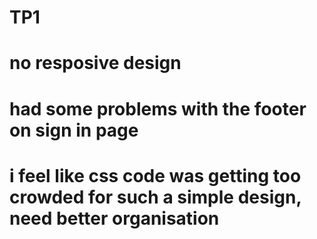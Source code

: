 # TP1
# no resposive design
# had some problems with the footer on sign in page
# i feel like css code was getting too crowded for such a simple design, need better organisation

